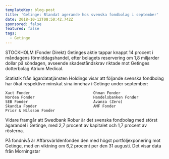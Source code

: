 ```yaml
---
templateKey: blog-post
title: 'Getinge: Blandat agerande hos svenska fondbolag i september'
date: 2018-10-12T08:50:42.742Z
sponsored: false
featured: false
tags:
  - Getinge
---
```

STOCKHOLM (Fonder Direkt) Getinges aktie tappar knappt 14 procent i måndagens förmiddagshandel, efter bolagets reservering om 1,8 miljarder dollar på söndagen, avseende skadeståndskrav riktade mot Getinges dotterbolag Atrium Medical.

Statistik från ägardatatjänsten Holdings visar att följande svenska fondbolag har ökat respektive minskat sina innehav i Getinge under september:
```Ökat                                   Minskat                 
Xact Fonder                            Öhman Fonder            
Nordea Fonder                          Handelsbanken Fonder    
SEB Fonder                             Avanza (Zero)           
Skandia Fonder                         AMF Fonder              
Prior & Nilsson Fonder                                         
```
Vidare framgår att Swedbank Robur är det svenska fondbolag med störst ägarandel i Getinge, med 2,7 procent av kapitalet och 1,7 procent av rösterna.

På fondnivå är Affärsvärldenfonden den med högst portföljexponering mot Getinge, med en viktning om 6,2 procent per den 31 augusti. Det visar data från Morningstar
